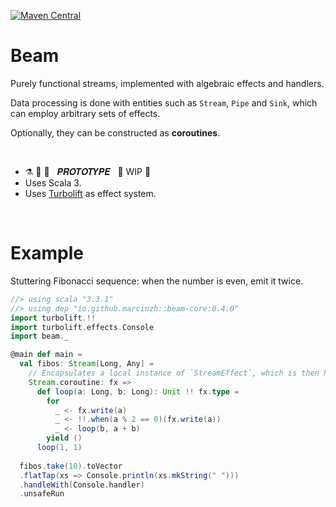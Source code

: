 [![Maven Central](https://maven-badges.herokuapp.com/maven-central/io.github.marcinzh/beam-core_3/badge.svg)](https://maven-badges.herokuapp.com/maven-central/io.github.marcinzh/beam-core_3)

# Beam

Purely functional streams, implemented with algebraic effects and handlers.

Data processing is done with entities such as `Stream`, `Pipe` and `Sink`, which can employ arbitrary sets of effects.

Optionally, they can be constructed as **coroutines**.


&nbsp;

- ⚗️ 🔬 🧪 &nbsp; 𝑷𝑹𝑶𝑻𝑶𝑻𝒀𝑷𝑬 &nbsp;   🚧 WIP 🚧
- Uses Scala 3.
- Uses [Turbolift](https://marcinzh.github.io/turbolift/) as effect system.

&nbsp;

# Example

Stuttering Fibonacci sequence: when the number is even, emit it twice.

```scala
//> using scala "3.3.1"
//> using dep "io.github.marcinzh::beam-core:0.4.0"
import turbolift.!!
import turbolift.effects.Console
import beam._

@main def main =
  val fibos: Stream[Long, Any] =
    // Encapsulates a local instance of `StreamEffect`, which is then handled on exit.
    Stream.coroutine: fx =>
      def loop(a: Long, b: Long): Unit !! fx.type =
        for
          _ <- fx.write(a)
          _ <- !!.when(a % 2 == 0)(fx.write(a))
          _ <- loop(b, a + b)
        yield ()
      loop(1, 1)
    
  fibos.take(10).toVector
  .flatTap(xs => Console.println(xs.mkString(" ")))
  .handleWith(Console.handler)
  .unsafeRun
```
